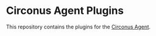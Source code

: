 # Circonus Agent Plugins

This repository contains the plugins for the [Circonus Agent](https://github.com/circonus-labs/circonus-agent).
